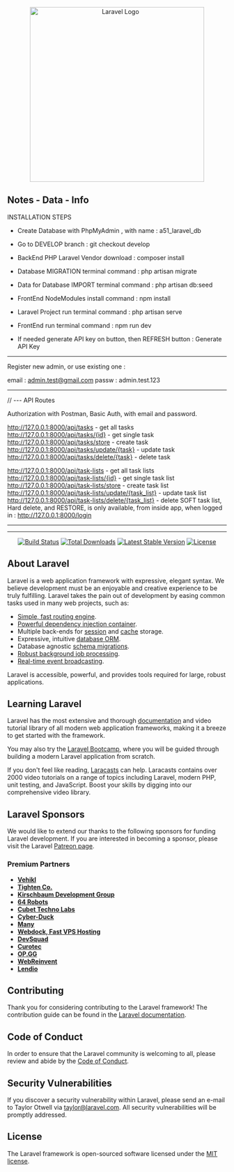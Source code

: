 <p align="center"><a href="https://laravel.com" target="_blank"><img src="https://raw.githubusercontent.com/laravel/art/master/logo-lockup/5%20SVG/2%20CMYK/1%20Full%20Color/laravel-logolockup-cmyk-red.svg" width="400" alt="Laravel Logo"></a></p>






Notes - Data - Info 
----------------------------------------------
INSTALLATION STEPS

- Create Database with PhpMyAdmin , with name : 	a51_laravel_db
- Go to DEVELOP branch :				git checkout develop
- BackEnd PHP Laravel Vendor download : 		composer install
- Database MIGRATION terminal command : 		php artisan migrate
- Data for Database IMPORT terminal command : 		php artisan db:seed

- FrontEnd NodeModules install command : 		npm install

- Laravel Project run terminal command : 		php artisan serve
- FrontEnd run terminal command : 			npm run dev

- If needed generate API key on button, 
then REFRESH button :					Generate API Key

----------------------------------------------
Register new admin, or use existing one :

email : 	admin.test@gmail.com
passw :		admin.test.123

----------------------------------------------
// --- API Routes

Authorization with Postman, Basic Auth, with
email and password.

http://127.0.0.1:8000/api/tasks - get all tasks
http://127.0.0.1:8000/api/tasks/{id} - get single task
http://127.0.0.1:8000/api/tasks/store - create task
http://127.0.0.1:8000/api/tasks/update/{task} - update task
http://127.0.0.1:8000/api/tasks/delete/{task} - delete task


http://127.0.0.1:8000/api/task-lists - get all task lists
http://127.0.0.1:8000/api/task-lists/{id} - get single task list
http://127.0.0.1:8000/api/task-lists/store - create task list
http://127.0.0.1:8000/api/task-lists/update/{task_list} - update task list
http://127.0.0.1:8000/api/task-lists/delete/{task_list} - delete SOFT task list, Hard delete, and
RESTORE, is only available, from inside app, when logged in : 
http://127.0.0.1:8000/login


----------------------------------------------
----------------------------------------------




<p align="center">
<a href="https://github.com/laravel/framework/actions"><img src="https://github.com/laravel/framework/workflows/tests/badge.svg" alt="Build Status"></a>
<a href="https://packagist.org/packages/laravel/framework"><img src="https://img.shields.io/packagist/dt/laravel/framework" alt="Total Downloads"></a>
<a href="https://packagist.org/packages/laravel/framework"><img src="https://img.shields.io/packagist/v/laravel/framework" alt="Latest Stable Version"></a>
<a href="https://packagist.org/packages/laravel/framework"><img src="https://img.shields.io/packagist/l/laravel/framework" alt="License"></a>
</p>

## About Laravel

Laravel is a web application framework with expressive, elegant syntax. We believe development must be an enjoyable and creative experience to be truly fulfilling. Laravel takes the pain out of development by easing common tasks used in many web projects, such as:

- [Simple, fast routing engine](https://laravel.com/docs/routing).
- [Powerful dependency injection container](https://laravel.com/docs/container).
- Multiple back-ends for [session](https://laravel.com/docs/session) and [cache](https://laravel.com/docs/cache) storage.
- Expressive, intuitive [database ORM](https://laravel.com/docs/eloquent).
- Database agnostic [schema migrations](https://laravel.com/docs/migrations).
- [Robust background job processing](https://laravel.com/docs/queues).
- [Real-time event broadcasting](https://laravel.com/docs/broadcasting).

Laravel is accessible, powerful, and provides tools required for large, robust applications.

## Learning Laravel

Laravel has the most extensive and thorough [documentation](https://laravel.com/docs) and video tutorial library of all modern web application frameworks, making it a breeze to get started with the framework.

You may also try the [Laravel Bootcamp](https://bootcamp.laravel.com), where you will be guided through building a modern Laravel application from scratch.

If you don't feel like reading, [Laracasts](https://laracasts.com) can help. Laracasts contains over 2000 video tutorials on a range of topics including Laravel, modern PHP, unit testing, and JavaScript. Boost your skills by digging into our comprehensive video library.

## Laravel Sponsors

We would like to extend our thanks to the following sponsors for funding Laravel development. If you are interested in becoming a sponsor, please visit the Laravel [Patreon page](https://patreon.com/taylorotwell).

### Premium Partners

- **[Vehikl](https://vehikl.com/)**
- **[Tighten Co.](https://tighten.co)**
- **[Kirschbaum Development Group](https://kirschbaumdevelopment.com)**
- **[64 Robots](https://64robots.com)**
- **[Cubet Techno Labs](https://cubettech.com)**
- **[Cyber-Duck](https://cyber-duck.co.uk)**
- **[Many](https://www.many.co.uk)**
- **[Webdock, Fast VPS Hosting](https://www.webdock.io/en)**
- **[DevSquad](https://devsquad.com)**
- **[Curotec](https://www.curotec.com/services/technologies/laravel/)**
- **[OP.GG](https://op.gg)**
- **[WebReinvent](https://webreinvent.com/?utm_source=laravel&utm_medium=github&utm_campaign=patreon-sponsors)**
- **[Lendio](https://lendio.com)**

## Contributing

Thank you for considering contributing to the Laravel framework! The contribution guide can be found in the [Laravel documentation](https://laravel.com/docs/contributions).

## Code of Conduct

In order to ensure that the Laravel community is welcoming to all, please review and abide by the [Code of Conduct](https://laravel.com/docs/contributions#code-of-conduct).

## Security Vulnerabilities

If you discover a security vulnerability within Laravel, please send an e-mail to Taylor Otwell via [taylor@laravel.com](mailto:taylor@laravel.com). All security vulnerabilities will be promptly addressed.

## License

The Laravel framework is open-sourced software licensed under the [MIT license](https://opensource.org/licenses/MIT).

